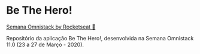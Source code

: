 # Be The Hero!

[Semana Omnistack by Rocketseat :rocket:](https://rocketseat.com.br/week/aulas/11.0)

Repositório da aplicação Be The Hero!, desenvolvida na Semana Omnistack 11.0 (23 a 27 de Março - 2020).
